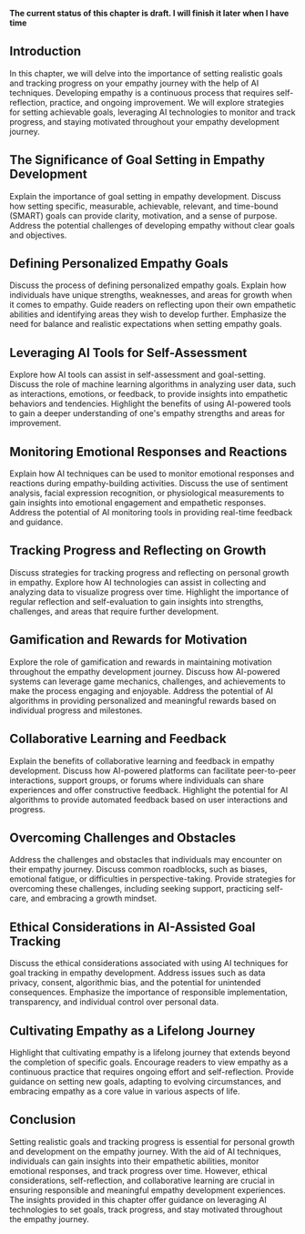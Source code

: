 **The current status of this chapter is draft. I will finish it later when I have time**

Introduction
------------

In this chapter, we will delve into the importance of setting realistic goals and tracking progress on your empathy journey with the help of AI techniques. Developing empathy is a continuous process that requires self-reflection, practice, and ongoing improvement. We will explore strategies for setting achievable goals, leveraging AI technologies to monitor and track progress, and staying motivated throughout your empathy development journey.

The Significance of Goal Setting in Empathy Development
-------------------------------------------------------

Explain the importance of goal setting in empathy development. Discuss how setting specific, measurable, achievable, relevant, and time-bound (SMART) goals can provide clarity, motivation, and a sense of purpose. Address the potential challenges of developing empathy without clear goals and objectives.

Defining Personalized Empathy Goals
-----------------------------------

Discuss the process of defining personalized empathy goals. Explain how individuals have unique strengths, weaknesses, and areas for growth when it comes to empathy. Guide readers on reflecting upon their own empathetic abilities and identifying areas they wish to develop further. Emphasize the need for balance and realistic expectations when setting empathy goals.

Leveraging AI Tools for Self-Assessment
---------------------------------------

Explore how AI tools can assist in self-assessment and goal-setting. Discuss the role of machine learning algorithms in analyzing user data, such as interactions, emotions, or feedback, to provide insights into empathetic behaviors and tendencies. Highlight the benefits of using AI-powered tools to gain a deeper understanding of one's empathy strengths and areas for improvement.

Monitoring Emotional Responses and Reactions
--------------------------------------------

Explain how AI techniques can be used to monitor emotional responses and reactions during empathy-building activities. Discuss the use of sentiment analysis, facial expression recognition, or physiological measurements to gain insights into emotional engagement and empathetic responses. Address the potential of AI monitoring tools in providing real-time feedback and guidance.

Tracking Progress and Reflecting on Growth
------------------------------------------

Discuss strategies for tracking progress and reflecting on personal growth in empathy. Explore how AI technologies can assist in collecting and analyzing data to visualize progress over time. Highlight the importance of regular reflection and self-evaluation to gain insights into strengths, challenges, and areas that require further development.

Gamification and Rewards for Motivation
---------------------------------------

Explore the role of gamification and rewards in maintaining motivation throughout the empathy development journey. Discuss how AI-powered systems can leverage game mechanics, challenges, and achievements to make the process engaging and enjoyable. Address the potential of AI algorithms in providing personalized and meaningful rewards based on individual progress and milestones.

Collaborative Learning and Feedback
-----------------------------------

Explain the benefits of collaborative learning and feedback in empathy development. Discuss how AI-powered platforms can facilitate peer-to-peer interactions, support groups, or forums where individuals can share experiences and offer constructive feedback. Highlight the potential for AI algorithms to provide automated feedback based on user interactions and progress.

Overcoming Challenges and Obstacles
-----------------------------------

Address the challenges and obstacles that individuals may encounter on their empathy journey. Discuss common roadblocks, such as biases, emotional fatigue, or difficulties in perspective-taking. Provide strategies for overcoming these challenges, including seeking support, practicing self-care, and embracing a growth mindset.

Ethical Considerations in AI-Assisted Goal Tracking
---------------------------------------------------

Discuss the ethical considerations associated with using AI techniques for goal tracking in empathy development. Address issues such as data privacy, consent, algorithmic bias, and the potential for unintended consequences. Emphasize the importance of responsible implementation, transparency, and individual control over personal data.

Cultivating Empathy as a Lifelong Journey
-----------------------------------------

Highlight that cultivating empathy is a lifelong journey that extends beyond the completion of specific goals. Encourage readers to view empathy as a continuous practice that requires ongoing effort and self-reflection. Provide guidance on setting new goals, adapting to evolving circumstances, and embracing empathy as a core value in various aspects of life.

Conclusion
----------

Setting realistic goals and tracking progress is essential for personal growth and development on the empathy journey. With the aid of AI techniques, individuals can gain insights into their empathetic abilities, monitor emotional responses, and track progress over time. However, ethical considerations, self-reflection, and collaborative learning are crucial in ensuring responsible and meaningful empathy development experiences. The insights provided in this chapter offer guidance on leveraging AI technologies to set goals, track progress, and stay motivated throughout the empathy journey.
